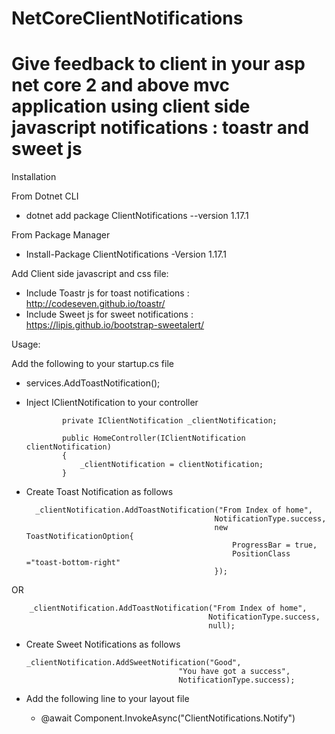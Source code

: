 # NetCoreClientNotifications
# Give feedback to client in your asp net core 2 and above mvc application using client side javascript notifications : toastr and sweet js
Installation

From Dotnet CLI
* dotnet add package ClientNotifications --version 1.17.1

From Package Manager
* Install-Package ClientNotifications -Version 1.17.1

Add Client side javascript and css file: 
* Include Toastr js for toast notifications : http://codeseven.github.io/toastr/
* Include Sweet js for sweet notifications : https://lipis.github.io/bootstrap-sweetalert/

Usage:

Add the following to your startup.cs file
* services.AddToastNotification();
  
* Inject IClientNotification to your controller

              private IClientNotification _clientNotification;
      
              public HomeController(IClientNotification clientNotification)
              {
                  _clientNotification = clientNotification;
              }
* Create Toast Notification as follows              
        
        _clientNotification.AddToastNotification("From Index of home",
                                                NotificationType.success,
                                                new ToastNotificationOption{
                                                    ProgressBar = true,
                                                    PositionClass ="toast-bottom-right"
                                                });
OR
                                                
        _clientNotification.AddToastNotification("From Index of home",
                                                NotificationType.success,
                                                null);
                                                
* Create Sweet Notifications as follows
                                                
      _clientNotification.AddSweetNotification("Good",
                                        "You have got a success",
                                        NotificationType.success);
                                        

* Add the following line to your layout file 
     * @await Component.InvokeAsync("ClientNotifications.Notify")
